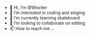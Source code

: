 - 👋 Hi, I’m @Wisriter
- 👀 I’m interested in coding and singing
- 🌱 I’m currently learning skateboard
- 💞️ I’m looking to collaborate on editing
- 📫 How to reach me ...

<!---
Wisriter/Wisriter is a ✨ special ✨ repository because its `README.md` (this file) appears on your GitHub profile.
You can click the Preview link to take a look at your changes.
--->
